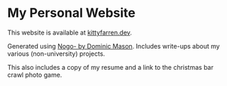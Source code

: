 # My Personal Website

This website is available at [kittyfarren.dev](https://kittyfarren.dev). 

Generated using [Nogo- by Dominic Mason](https://github.com/dominicmason555/nogo). Includes write-ups about my various (non-university) projects.

This also includes a copy of my resume and a link to the christmas bar crawl photo game.
